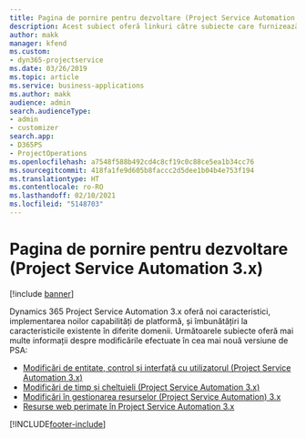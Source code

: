 ```yaml
---
title: Pagina de pornire pentru dezvoltare (Project Service Automation 3.x)
description: Acest subiect oferă linkuri către subiecte care furnizează informații de dezvoltare pentru Dynamics 365 Project Service Automation (PSA) versiunea 3.x.
author: makk
manager: kfend
ms.custom:
- dyn365-projectservice
ms.date: 03/26/2019
ms.topic: article
ms.service: business-applications
ms.author: makk
audience: admin
search.audienceType:
- admin
- customizer
search.app:
- D365PS
- ProjectOperations
ms.openlocfilehash: a7548f588b492cd4c8cf19c0c88ce5ea1b34cc76
ms.sourcegitcommit: 418fa1fe9d605b8faccc2d5dee1b04b4e753f194
ms.translationtype: HT
ms.contentlocale: ro-RO
ms.lasthandoff: 02/10/2021
ms.locfileid: "5148703"
---
```

# <a name="development-home-page-project-service-automation-3x"></a>Pagina de pornire pentru dezvoltare (Project Service Automation 3.x)

[!include [banner](../../includes/psa-now-project-operations.md)]

Dynamics 365 Project Service Automation 3.x oferă noi caracteristici, implementarea noilor capabilități de platformă, și îmbunătățiri la caracteristicile existente în diferite domenii. Următoarele subiecte oferă mai multe informații despre modificările efectuate în cea mai nouă versiune de PSA:

- [Modificări de entitate, control și interfață cu utilizatorul (Project Service Automation 3.x)](../developer-guides/entity-changes-v3.x.md)
- [Modificări de timp și cheltuieli (Project Service Automation 3.x)](../developer-guides/time-expense-changes-v3.x.md)
- [Modificări în gestionarea resurselor (Project Service Automation) 3.x](../developer-guides/resource-management-changes-v3.x.md)
- [Resurse web perimate în Project Service Automation 3.x](../developer-guides/web-resources-deprecated-v3.x.md)


[!INCLUDE[footer-include](../../includes/footer-banner.md)]